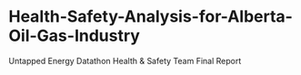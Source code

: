 # Health-Safety-Analysis-for-Alberta-Oil-Gas-Industry
Untapped Energy Datathon Health &amp; Safety Team Final Report
